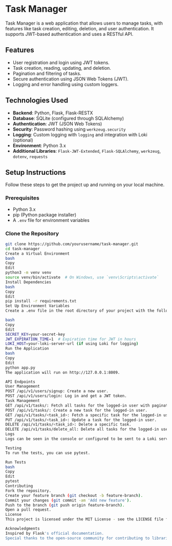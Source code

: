 # Task Manager

Task Manager is a web application that allows users to manage tasks, with features like task creation, editing, deletion, and user authentication. It supports JWT-based authentication and uses a RESTful API.

## Features

- User registration and login using JWT tokens.
- Task creation, reading, updating, and deletion.
- Pagination and filtering of tasks.
- Secure authentication using JSON Web Tokens (JWT).
- Logging and error handling using custom loggers.

## Technologies Used

- **Backend**: Python, Flask, Flask-RESTX
- **Database**: SQLite (configured through SQLAlchemy)
- **Authentication**: JWT (JSON Web Tokens)
- **Security**: Password hashing using `werkzeug.security`
- **Logging**: Custom logging with `logging` and integration with Loki (optional)
- **Environment**: Python 3.x
- **Additional Libraries**: `Flask-JWT-Extended`, `Flask-SQLAlchemy`, `werkzeug`, `dotenv`, `requests`

## Setup Instructions

Follow these steps to get the project up and running on your local machine.

### Prerequisites

- Python 3.x
- pip (Python package installer)
- A `.env` file for environment variables

### Clone the Repository

```bash
git clone https://github.com/yourusername/task-manager.git
cd task-manager
Create a Virtual Environment
bash
Copy
Edit
python3 -m venv venv
source venv/bin/activate  # On Windows, use `venv\Scripts\activate`
Install Dependencies
bash
Copy
Edit
pip install -r requirements.txt
Set Up Environment Variables
Create a .env file in the root directory of your project with the following variables:

bash
Copy
Edit
SECRET_KEY=your-secret-key
JWT_EXPIRATION_TIME=1  # Expiration time for JWT in hours
LOKI_HOST=your-loki-server-url (if using Loki for logging)
Run the Application
bash
Copy
Edit
python app.py
The application will run on http://127.0.0.1:8009.

API Endpoints
User Management
POST /api/v1/users/signup: Create a new user.
POST /api/v1/users/login: Log in and get a JWT token.
Task Management
GET /api/v1/tasks/: Fetch all tasks for the logged-in user with pagination.
POST /api/v1/tasks/: Create a new task for the logged-in user.
GET /api/v1/tasks/<task_id>: Fetch a specific task for the logged-in user.
PUT /api/v1/tasks/<task_id>: Update a task for the logged-in user.
DELETE /api/v1/tasks/<task_id>: Delete a specific task.
DELETE /api/v1/tasks/delete_all: Delete all tasks for the logged-in user.
Logs
Logs can be seen in the console or configured to be sent to a Loki server if you are using it for monitoring.

Testing
To run the tests, you can use pytest.

Run Tests
bash
Copy
Edit
pytest
Contributing
Fork the repository.
Create your feature branch (git checkout -b feature-branch).
Commit your changes (git commit -am 'Add new feature').
Push to the branch (git push origin feature-branch).
Open a pull request.
License
This project is licensed under the MIT License - see the LICENSE file for details.

Acknowledgments
Inspired by Flask's official documentation.
Special thanks to the open-source community for contributing to libraries and tools that help speed up development.
```
